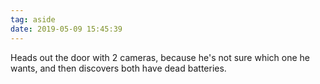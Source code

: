 ```yaml
---
tag: aside
date: 2019-05-09 15:45:39
---
```

Heads out the door with 2 cameras, because he's not sure which one he wants, and then discovers both have dead batteries. 